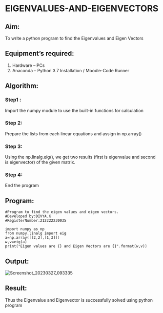 # EIGENVALUES-AND-EIGENVECTORS
## Aim:
To write a python program to find the Eigenvalues and Eigen Vectors
## Equipment’s required:
1. 	Hardware – PCs
2. 	Anaconda – Python 3.7 Installation / Moodle-Code Runner
## Algorithm:
### Step1 : 
Import the numpy module to use the built-in functions for calculation
### Step 2: 
Prepare the lists from each linear equations and assign in np.array()
### Step 3:
Using the np.linalg.eig(),  we get two results (first is eigenvalue and second is eigenvector) of the given matrix.
### Step 4: 
End the program

## Program:
```
#Program to find the eigen values and eigen vectors.
#Developed by:DIVYA.K
#RegisterNumber:212222230035

import numpy as np
from numpy.linalg import eig
a=np.array([[2,2],[1,3]])
w,v=eig(a)
print("Eigen values are {} and Eigen Vectors are {}".format(w,v))
```


## Output:

![Screenshot_20230327_093335](https://user-images.githubusercontent.com/119393621/228007486-1059a13b-63e0-4ba2-a691-8cad96e36bc6.png)


## Result:
Thus the Eigenvalue and Eigenvector is successfully solved using python program

